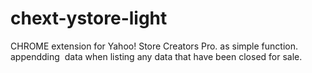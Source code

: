 # chext-ystore-light
CHROME extension for Yahoo! Store Creators Pro. as simple function.
appendding <Image> data when listing any data that have been closed for sale.
